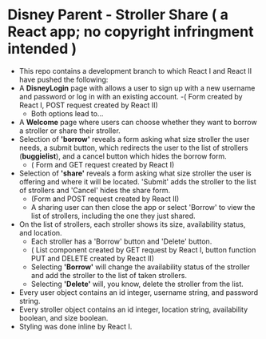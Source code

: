 # Disney Parent - Stroller Share ( a React app; no copyright infringment intended )
- This repo contains a development branch to which React I and React II have pushed the following:
-  A <b>DisneyLogin</b> page with allows a user to sign up with a new username and password or log in with an existing account.
    -( Form created by React I, POST request created by React II)
    - Both options lead to...
-  A <b>Welcome</b> page where users can choose whether they want to borrow a stroller or share their stroller.
-  Selection of <b>'borrow'</b> reveals a form asking what size stroller the user needs, a submit button, 
     which redirects the user to the list of strollers (<b>buggielist</b>), and a cancel button which hides the borrow form.
     - ( Form and GET request created by React I)
-  Selection of <b>'share'</b> reveals a form asking what size stroller the user is offering and where it will be located. 'Submit'
     adds the stroller to the list of strollers and 'Cancel' hides the share form.
     - (Form and POST request created by React II)
     - A sharing user can then close the app or select 'Borrow' to view the list of strollers, including the one they just shared.
-  On the list of strollers, each stroller shows its size, availability status, and location.
     - Each stroller has a 'Borrow' button and 'Delete' button.
     - ( List component created by GET request by React I, button function PUT and DELETE created by React II)
     - Selecting <b>'Borrow'</b> will change the availability status of the stroller and add the stroller to the list of taken strollers.
     - Selecting <b>'Delete'</b> will, you know, delete the stroller from the list.
-  Every user object contains an id integer, username string, and password string. 
-  Every stroller object contains an id integer, location string, availability boolean, and size boolean.
-  Styling was done inline by React I.


